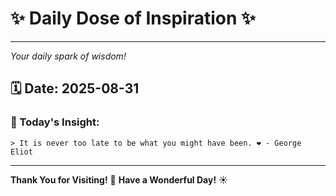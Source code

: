 # ✨ Daily Dose of Inspiration ✨

--- 

_Your daily spark of wisdom!_

## 🗓️ Date: **2025-08-31**

### 💬 Today's Insight:
```
> It is never too late to be what you might have been. ❤️ - George Eliot
```

--- 

**Thank You for Visiting!** 🙏
**Have a Wonderful Day!** ☀️
